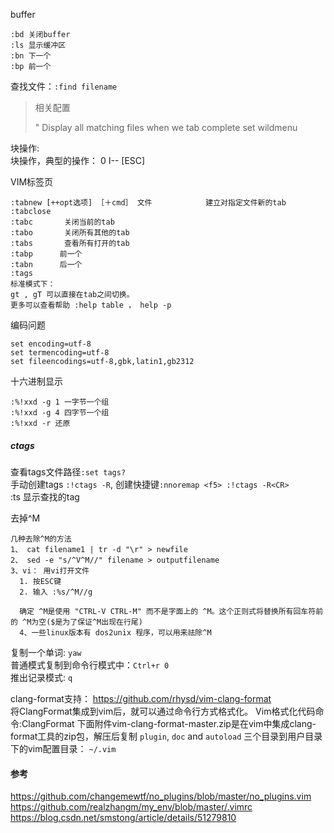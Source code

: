 
buffer
```
:bd 关闭buffer
:ls 显示缓冲区
:bn 下一个
:bp 前一个
```

查找文件：`:find filename` 

> 相关配置
>
> " Display all matching files when we tab complete
> set wildmenu

块操作: <C-v>       
块操作，典型的操作： 0 <C-v> <C-d> I-- [ESC]

VIM标签页

```
:tabnew [++opt选项] ［＋cmd］ 文件            建立对指定文件新的tab
:tabclose
:tabc       关闭当前的tab
:tabo       关闭所有其他的tab
:tabs       查看所有打开的tab
:tabp      前一个
:tabn      后一个
:tags
标准模式下：
gt , gT 可以直接在tab之间切换。
更多可以查看帮助 :help table ， help -p
```

编码问题
```
set encoding=utf-8
set termencoding=utf-8
set fileencodings=utf-8,gbk,latin1,gb2312
```

十六进制显示
```
:%!xxd -g 1 一字节一个组
:%!xxd -g 4 四字节一个组
:%!xxd -r 还原
```
##### ctags
查看tags文件路径`:set tags?`       
手动创建tags `:!ctags -R`, 创建快捷键`:nnoremap <f5> :!ctags -R<CR>`    
:ts 显示查找的tag     

去掉^M
```
几种去除^M的方法
1、 cat filename1 | tr -d "\r" > newfile
2、 sed -e "s/^V^M//" filename > outputfilename
3、vi： 用vi打开文件
  1. 按ESC键
  2. 输入 :%s/^M//g

  确定 ^M是使用 "CTRL-V CTRL-M" 而不是字面上的 ^M。这个正则式将替换所有回车符前的 ^M为空($是为了保证^M出现在行尾)
  4、一些linux版本有 dos2unix 程序，可以用来祛除^M
```
复制一个单词: `yaw`    
普通模式复制到命令行模式中：`Ctrl+r 0`     
推出记录模式: `q`     

clang-format支持：
https://github.com/rhysd/vim-clang-format    
将ClangFormat集成到vim后，就可以通过命令行方式格式化。
Vim格式化代码命令:ClangFormat
下面附件vim-clang-format-master.zip是在vim中集成clang-format工具的zip包，解压后复制 `plugin`, `doc` and `autoload` 三个目录到用户目录下的vim配置目录： `~/.vim`


#### 参考

https://github.com/changemewtf/no_plugins/blob/master/no_plugins.vim    
https://github.com/realzhangm/my_env/blob/master/.vimrc    
https://blog.csdn.net/smstong/article/details/51279810    
